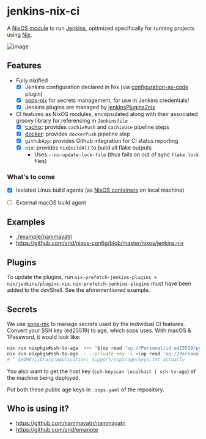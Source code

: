 # jenkins-nix-ci

A [NixOS module][nixos-mod] to run [Jenkins][jenkins], optimized specifically for running projects using [Nix].

![image](https://user-images.githubusercontent.com/3998/231465854-f2b8d5ab-500a-446d-9dfd-1ea3688b3828.png)

## Features

- Fully nixified
    - [x] Jenkins configuration declared in Nix (via [configuration-as-code](https://github.com/jenkinsci/configuration-as-code-plugin) plugin)
    - [x] [sops-nix] for secrets management, for use in Jenkins credentials/
    - [x] Jenkins plugins are managed by [jenkinsPlugins2nix](https://github.com/Fuuzetsu/jenkinsPlugins2nix)
- CI features as NixOS modules, encapsulated along with their associated groovy library for referencing in `Jenkinsfile`
    - [x] [cachix](https://www.cachix.org/): provides `cachixPush` and `cachixUse` pipeline steps
    - [x] [docker](https://www.docker.com/): provides `dockerPush` pipeline step
    - [x] `githubApp`: provides Github integration for CI status reporting
    - [x] `nix`: provides `nixBuildAll` to build all flake outputs
      - Uses `--no-update-lock-file` (thus fails on out of sync `flake.lock` files)

### What's to come

- [x] Isolated Linux build agents (as [NixOS containers](https://nixos.wiki/wiki/NixOS_Containers) on local machine)
- [ ] External macOS build agent
    

## Examples

- [./example/nammayatri](./example/nammayatri/flake.nix)
- https://github.com/srid/nixos-config/blob/master/nixos/jenkins.nix

## Plugins

To update the plugins, run `nix-prefetch-jenkins-plugins > nix/jenkins/plugins.nix`. `nix-prefetch-jenkins-plugins` must have been added to the devShell. See the aforementioned example.

## Secrets

We use [sops-nix] to manage secrets used by the individual CI features. Convert your SSH key (ed25519) to age, which sops uses. With macOS & 1Password, it would look like:

```sh
nix run nixpkgs#ssh-to-age  <<< "$(op read 'op://Personal/id_ed25519/public key')"
nix run nixpkgs#ssh-to-age -- --private-key -i <(op read 'op://Personal/id_ed25519/actual private') > ~/.config/sops/age/keys.txt
# ^ $HOME/Library/Application\ Support/sops/age/keys.txt actually
```

You also want to get the host key (`ssh-keyscan localhost | ssh-to-age`) of the machine being deployed.

Put both these public age keys in `.sops.yaml` of the repository.

## Who is using it?

- https://github.com/nammayatri/nammayatri
- https://github.com/srid/emanote

[sops-nix]: https://github.com/Mic92/sops-nix
[nixos-mod]: https://nixos.wiki/wiki/NixOS_modules
[jenkins]: https://www.jenkins.io/
[Nix]: https://zero-to-nix.com/
